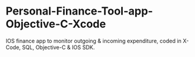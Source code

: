 # Personal-Finance-Tool-app-Objective-C-Xcode
IOS finance app to monitor outgoing &amp; incoming expenditure, coded in X-Code, SQL, Objective-C &amp; IOS SDK.
